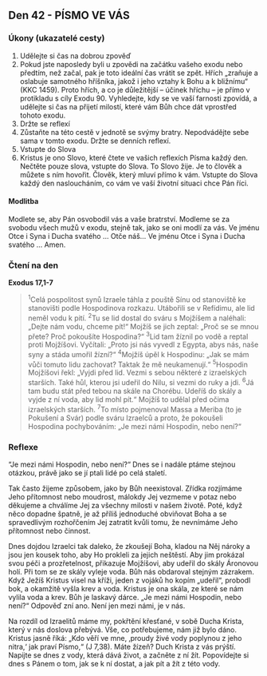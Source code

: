 ## Den 42 - PÍSMO VE VÁS

### Úkony (ukazatelé cesty)

1. Udělejte si čas na dobrou zpověď
1. Pokud jste naposledy byli u zpovědi na začátku vašeho exodu nebo předtím, než začal, pak je toto ideální čas vrátit se zpět. Hřích „zraňuje a oslabuje samotného hříšníka, jakož i jeho vztahy k Bohu a k bližnímu“ (KKC 1459). Proto hřích, a co je důležitější – účinek hříchu – je přímo v protikladu s cíly Exodu 90. Vyhledejte, kdy se ve vaší farnosti zpovídá, a udělejte si čas na přijetí milostí, které vám Bůh chce dát vprostřed tohoto exodu.
1. Držte se reflexí
1. Zůstaňte na této cestě v jednotě se svýmy bratry. Nepodvádějte sebe sama v tomto exodu. Držte se denních reflexí.
1. Vstupte do Slova
1. Kristus je ono Slovo, které čtete ve vašich reflexích Písma každý den. Nečtěte pouze slova, vstupte do Slova. To Slovo žije. Je to člověk a můžete s ním hovořit. Člověk, který mluví přímo k vám. Vstupte do Slova každý den nasloucháním, co vám ve vaší životní situaci chce Pán říci.

#### Modlitba

Modlete se, aby Pán osvobodil vás a vaše bratrství.
Modleme se za svobodu všech mužů v exodu, stejně tak, jako se oni modlí za vás.
Ve jménu Otce i Syna i Ducha svatého … Otče náš… Ve jménu Otce i Syna i Ducha svatého … Amen.

### Čtení na den

**Exodus 17,1-7**

> <sup>1</sup>Celá pospolitost synů Izraele táhla z pouště Sínu od stanoviště ke stanovišti podle Hospodinova rozkazu. Utábořili se v Refídimu, ale lid neměl vodu k pití.
> <sup>2</sup>Tu se lid dostal do sváru s Mojžíšem a naléhali: „Dejte nám vodu, chceme pít!“ Mojžíš se jich zeptal: „Proč se se mnou přete? Proč pokoušíte Hospodina?“
> <sup>3</sup>Lid tam žíznil po vodě a reptal proti Mojžíšovi. Vyčítali: „Proto jsi nás vyvedl z Egypta, abys nás, naše syny a stáda umořil žízní?“
> <sup>4</sup>Mojžíš úpěl k Hospodinu: „Jak se mám vůči tomuto lidu zachovat? Taktak že mě neukamenují.“
> <sup>5</sup>Hospodin Mojžíšovi řekl: „Vyjdi před lid. Vezmi s sebou některé z izraelských starších. Také hůl, kterou jsi udeřil do Nilu, si vezmi do ruky a jdi.
> <sup>6</sup>Já tam budu stát před tebou na skále na Chorébu. Udeříš do skály a vyjde z ní voda, aby lid mohl pít.“ Mojžíš to udělal před očima izraelských starších.
> <sup>7</sup>To místo pojmenoval Massa a Meriba (to je Pokušení a Svár) podle sváru Izraelců a proto, že pokoušeli Hospodina pochybováním: „Je mezi námi Hospodin, nebo není?“

### Reflexe

“Je mezi námi Hospodin, nebo není?“ Dnes se i nadále ptáme stejnou otázkou, právě jako se jí ptali lidé po celá staletí.

Tak často žijeme způsobem, jako by Bůh neexistoval. Zřídka rozjímáme Jeho přítomnost nebo moudrost, málokdy Jej
vezmeme v potaz nebo děkujeme a chválíme Jej za všechny milosti v našem životě. Poté, když něco dopadne špatně, je
až příliš jednoduché obviňovat Boha a se spravedlivým rozhořčením Jej zatratit kvůli tomu, že nevnímáme Jeho
přítomnost nebo činnost.

Dnes dojdou Izraelci tak daleko, že zkoušejí Boha, kladou na Něj nároky a jsou jen kousek toho, aby Ho prokleli za
jejich neštěstí. Aby jim prokázal svou péči a prozřetelnost, přikazuje Mojžíšovi, aby udeřil do skály Áronovou holí. Při
tom se ze skály vyleje voda. Bůh nás obdaroval stejným zázrakem. Když Ježíš Kristus visel na kříži, jeden z vojáků ho
kopím „udeřil“, probodl bok, a okamžitě vyšla krev a voda. Kristus je ona skála, ze které se nám vylila voda a krev.
Bůh je laskavý dárce. „Je mezi námi Hospodin, nebo není?“ Odpověď zní ano. Není jen mezi námi, je v nás.

Na rozdíl od Izraelitů máme my, pokřtění křesťané, v sobě Ducha Krista, který v nás doslova přebývá. Vše, co
potřebujeme, nám již bylo dáno. Kristus jasně říká: „Kdo věří ve mne, ‚proudy živé vody poplynou z jeho nitra,‘ jak
praví Písmo,“ (J 7,38). Máte žízeň? Duch Krista z vás prýští. Napijte se dnes z vody, která dává život, a začněte z ní
žít. Popovídejte si dnes s Pánem o tom, jak se k ní dostat, a jak pít a žít z této vody.

